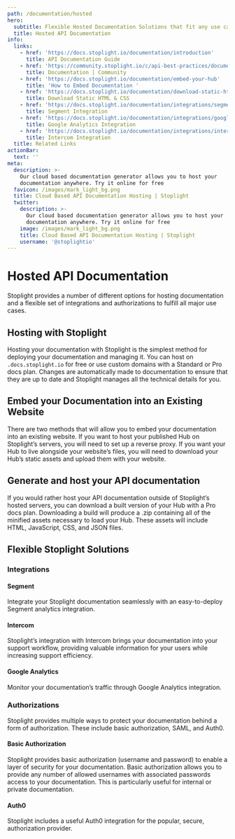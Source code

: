 ```yaml
---
path: /documentation/hosted
hero:
  subtitle: Flexible Hosted Documentation Solutions that fit any use case
  title: Hosted API Documentation
info:
  links:
    - href: 'https://docs.stoplight.io/documentation/introduction'
      title: API Documentation Guide
    - href: 'https://community.stoplight.io/c/api-best-practices/documentation'
      title: Documentation | Community
    - href: 'https://docs.stoplight.io/documentation/embed-your-hub'
      title: 'How to Embed Documentation '
    - href: 'https://docs.stoplight.io/documentation/download-static-html'
      title: Download Static HTML & CSS
    - href: 'https://docs.stoplight.io/documentation/integrations/segment'
      title: Segment Integration
    - href: 'https://docs.stoplight.io/documentation/integrations/google-analytics'
      title: Google Analytics Integration
    - href: 'https://docs.stoplight.io/documentation/integrations/intercom'
      title: Intercom Integration
  title: Related Links
actionBar:
  text: ''
meta:
  description: >-
    Our cloud based documentation generator allows you to host your
    documentation anywhere. Try it online for free 
  favicon: /images/mark_light_bg.png
  title: Cloud Based API Documentation Hosting | Stoplight
  twitter:
    description: >-
      Our cloud based documentation generator allows you to host your
      documentation anywhere. Try it online for free 
    image: /images/mark_light_bg.png
    title: Cloud Based API Documentation Hosting | Stoplight
    username: '@stoplightio'
---
```

# Hosted API Documentation 
Stoplight provides a number of different options for hosting documentation and a flexible set of integrations and authorizations to fulfill all major use cases. 

## Hosting with Stoplight
Hosting your documentation with Stoplight is the simplest method for deploying your documentation and managing it. You can host on ```.docs.stoplight.io``` for free or use custom domains with a Standard or Pro docs plan. Changes are automatically made to documentation to ensure that they are up to date and Stoplight manages all the technical details for you. 

## Embed your Documentation into an Existing Website

There are two methods that will allow you to embed your documentation into an existing website. If you want to host your published Hub on Stoplight’s servers, you will need to set up a reverse proxy. If you want your Hub to live alongside your website’s files, you will need to download your Hub’s static assets and upload them with your website.

## Generate and host your API documentation

If you would rather host your API documentation outside of Stoplight’s hosted servers, you can download a built version of your Hub with a Pro docs plan. Downloading a build will produce a .zip containing all of the minified assets necessary to load your Hub. These assets will include HTML, JavaScript, CSS, and JSON files.  

## Flexible Stoplight Solutions 

### Integrations 

#### Segment

Integrate your Stoplight documentation seamlessly with an easy-to-deploy Segment analytics integration.

#### Intercom

Stoplight’s integration with Intercom brings your documentation into your support workflow, providing valuable information for your users while increasing support efficiency.

#### Google Analytics

Monitor your documentation’s traffic through Google Analytics integration. 

### Authorizations 

Stoplight provides multiple ways to protect your documentation behind a form of authorization. These include basic authorization, SAML, and Auth0. 

#### Basic Authorization

Stoplight provides basic authorization (username and password) to enable a layer of security for your documentation. Basic authorization allows you to provide any number of allowed usernames with associated passwords access to your documentation. This is particularly useful for internal or private documentation.

#### Auth0

Stoplight includes a useful Auth0 integration for the popular, secure, authorization provider. 

